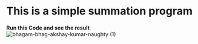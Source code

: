 # This is a simple summation program
**Run this Code and see the result**
![bhagam-bhag-akshay-kumar-naughty (1)](https://user-images.githubusercontent.com/116187246/198708319-559d744e-cd47-4037-b92a-5bc9fb068f2f.gif)
